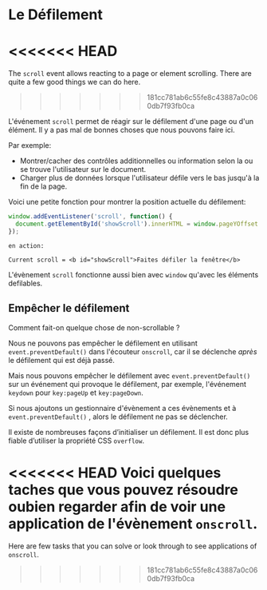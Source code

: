 # Le Défilement

<<<<<<< HEAD
=======
The `scroll` event allows reacting to a page or element scrolling. There are quite a few good things we can do here.
>>>>>>> 181cc781ab6c55fe8c43887a0c060db7f93fb0ca

L'événement `scroll` permet de réagir sur le défilement d'une page ou d'un élément. Il y a pas mal de bonnes choses que nous pouvons faire ici.


Par exemple:
- Montrer/cacher des contrôles additionnelles ou information selon la ou se trouve l'utilisateur sur le document.
- Charger plus de données lorsque l'utilisateur défile vers le bas jusqu'à la fin de la page.

Voici une petite fonction pour montrer la position actuelle du défilement:

```js autorun
window.addEventListener('scroll', function() {
  document.getElementById('showScroll').innerHTML = window.pageYOffset + 'px';
});
```

```online
en action:

Current scroll = <b id="showScroll">Faites défiler la fenêtre</b>
```

L'évènement `scroll` fonctionne aussi bien avec `window` qu'avec les éléments defilables.

## Empêcher le défilement


Comment fait-on quelque chose de non-scrollable ?

Nous ne pouvons pas empêcher le défilement en utilisant `event.preventDefault()` dans l'écouteur `onscroll`, car il se déclenche *après* le défilement qui est déjà passé.

Mais nous pouvons empêcher le défilement avec `event.preventDefault()` sur un événement qui provoque le défilement, par exemple, l'événement `keydown` pour `key:pageUp` et `key:pageDown`.


Si nous ajoutons un gestionnaire d'évènement a ces évènements et à `event.preventDefault()` , alors le défilement ne pas se déclencher.


Il existe de nombreuses façons d’initialiser un défilement. Il est donc plus fiable d’utiliser la propriété CSS `overflow`.


<<<<<<< HEAD
Voici quelques taches que vous pouvez résoudre oubien regarder afin de voir une application de l'évènement `onscroll`.
=======
Here are few tasks that you can solve or look through to see applications of `onscroll`.
>>>>>>> 181cc781ab6c55fe8c43887a0c060db7f93fb0ca
